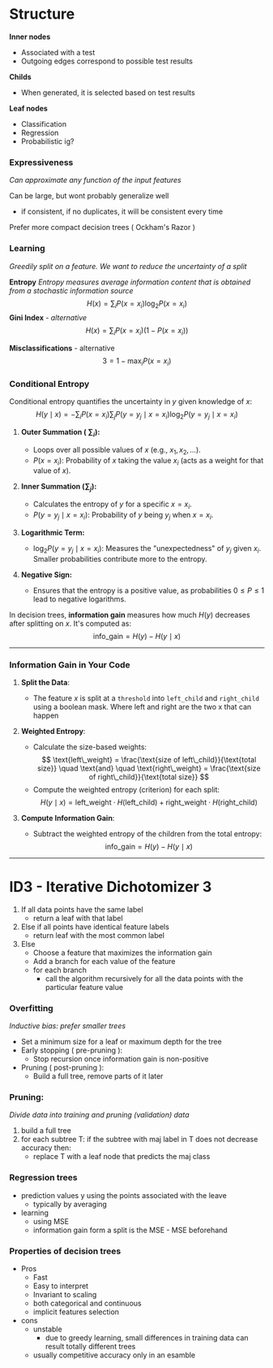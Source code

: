 # Structure

**Inner nodes**
- Associated with a test
- Outgoing edges correspond to possible test results

**Childs**
- When generated, it is selected based on test results

**Leaf nodes**
- Classification
- Regression
- Probabilistic ig? 

### Expressiveness
*Can approximate any function of the input features*

Can be large, but wont probably generalize well
- if consistent, if no duplicates, it will be consistent every time

Prefer more compact decision trees ( Ockham's Razor )


### Learning
*Greedily split on a feature. We want to reduce the uncertainty of a split*

**Entropy** *Entropy measures average information content that is obtained from a stochastic information source* $$ H(x)=\sum_i P(x=x_i)\log_2P(x=x_i) $$ **Gini Index** - *alternative*
$$
H(x)=\sum_i P(x=x_i)(1-P(x=x_i))
$$

**Misclassifications** - alternative 
$$
3 = 1 - \max_iP(x = x_i)
$$

### **Conditional Entropy**
Conditional entropy quantifies the uncertainty in $y$ given knowledge of $x$:
$$
H(y \mid x) = -\sum_i P(x = x_i) \sum_j P(y = y_j \mid x = x_i) \log_2 P(y = y_j \mid x = x_i)
$$

1. **Outer Summation ( $\sum_i$):**
   - Loops over all possible values of $x$ (e.g., $x_1, x_2, \dots$).
   - $P(x = x_i)$: Probability of $x$ taking the value $x_i$ (acts as a weight for that value of $x$).

2. **Inner Summation ($\sum_j$):**
   - Calculates the entropy of $y$ for a specific $x = x_i$.
   - $P(y = y_j \mid x = x_i)$: Probability of $y$ being $y_j$ when $x = x_i$.

3. **Logarithmic Term:**
   - $\log_2 P(y = y_j \mid x = x_i)$: Measures the "unexpectedness" of $y_j$ given $x_i$. Smaller probabilities contribute more to the entropy.

4. **Negative Sign:**
   - Ensures that the entropy is a positive value, as probabilities $0 \leq P \leq 1$ lead to negative logarithms.



In decision trees, **information gain** measures how much $H(y)$ decreases after splitting on $x$. It's computed as:
$$
\text{info\_gain} = H(y) - H(y \mid x)
$$

---

### **Information Gain in Your Code**

1. **Split the Data**:
   - The feature $x$ is split at a `threshold` into `left_child` and `right_child` using a boolean mask. Where left and right are the two x that can happen

2. **Weighted Entropy**:
   - Calculate the size-based weights:
     $$ 
     \text{left\_weight} = \frac{\text{size of left\_child}}{\text{total size}}
     \quad \text{and} \quad 
     \text{right\_weight} = \frac{\text{size of right\_child}}{\text{total size}}
     $$
   - Compute the weighted entropy (criterion) for each split:
     $$ 
     H(y \mid x) = \text{left\_weight} \cdot H(\text{left\_child}) + \text{right\_weight} \cdot H(\text{right\_child})
     $$

3. **Compute Information Gain**:
   - Subtract the weighted entropy of the children from the total entropy:
     $$ 
     \text{info\_gain} = H(y) - H(y \mid x)
     $$

---


# ID3  - Iterative Dichotomizer 3

1. If all data points have the same label
	- return a leaf with that label
2. Else if all points have identical feature labels
	-  return leaf with the most common label
3. Else
	- Choose a feature that maximizes the information gain
	- Add a branch for each value of the feature
	- for each branch
		- call the algorithm recursively for all the data points with the particular feature value

### Overfitting
*Inductive bias: prefer smaller trees*
- Set a minimum size for a leaf or maximum depth for the tree
- Early stopping ( pre-pruning ):
	- Stop recursion once information gain is non-positive
- Pruning ( post-pruning ):
	- Build a full tree, remove parts of it later

### Pruning:
*Divide data into training and pruning (validation) data*
1. build a full tree
2. for each subtree T: if the subtree with maj label in T does not decrease accuracy then:
	- replace T with a leaf node that predicts the maj class

### Regression trees
- prediction values y using the points associated with the leave
	- typically by averaging
- learning
	- using MSE
	- information gain form a split is the MSE - MSE beforehand

### Properties of decision trees
- Pros
	- Fast
	- Easy to interpret
	- Invariant to scaling
	- both categorical and continuous
	- implicit features selection
- cons
	- unstable
		- due to greedy learning, small differences in training data can result totally different trees
	- usually competitive accuracy only in an esamble